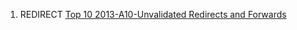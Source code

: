 1.  REDIRECT [Top 10 2013-A10-Unvalidated Redirects and
    Forwards](Top_10_2013-A10-Unvalidated_Redirects_and_Forwards "wikilink")